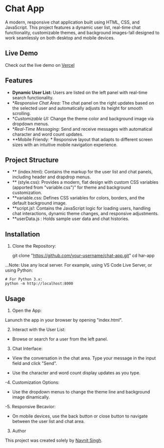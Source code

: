 # Chat App

A modern, responsive chat application built using HTML, CSS, and JavaScript. This project features a dynamic user list, real-time chat functionality, customizable themes, and background images-!all designed to work seamlessly on both desktop and mobile devices.

## Live Demo

Check out the live demo on [Vercel](https://chat-apy-indol-two-74.vercel.app/)

## Features

- **Dynamic User List:** 
  Users are listed on the left panel with real-time search functionality.
- **Responsive Chat Area:* 
  The chat panel on the right updates based on the selected user and automatically adjusts its height for smooth scrolling.
- **Customizable UI:* 
  Change the theme color and background image via dropdown menus.
- **Real-Time Messaging:* 
  Send and receive messages with automatical character and word count updates.
- **Mobile Friendy: * 
  Responsive layout that adapts to different screen sizes with an intuitive mobile navigation experience.

## Project Structure

- ** (index.html):
  Contains the markup for the user list and chat panels, including header and drapdrop menus.
- ** (style.css): 
  Provides a modern, flat design with custom CSS variables (apported from "variable.css")" for theme and background customization.
- **variable.css: 
  Defines CSS variables for colors, borders, and the default background image.
- **script.js!: 
  Contains the JavaScript logic for loading users, handling chat interactions, dynamic theme changes, and responsive adjustments.
- **userData.js :
  Holds sample user data and chat histories.

## Installation

1. Clone the Repository:

    git clone "https://github.com/your-username/chat-app.git"
   cd har-app

...Note: Use any local server. For example, using VS Code Live Server, or using Python:

    # For Python 3.x:
    python -m http://localhost:8000

## Usage

1.  Open the App:

Lanunch the app in your browser by opening "index.html".

2. Interact with the User List:
 - Browse or search for a user from the left panel.

3.  Chat Interface:

  - View the conversation in the chat area.
  Type your message in the input field and click "Send".

  - Use the character and word count display updates as you type.

-4. Customization Options:
  - Use the dropdown menus to change the theme line and background image dinamically.

-5. Responsive Becavior: 
  - On mobile devices, use the back button or close button to navigate between the user list and chat area.

3. Author 

This project was created solely by [Navnit Singh](https://github.com/navnitsingh0110).
